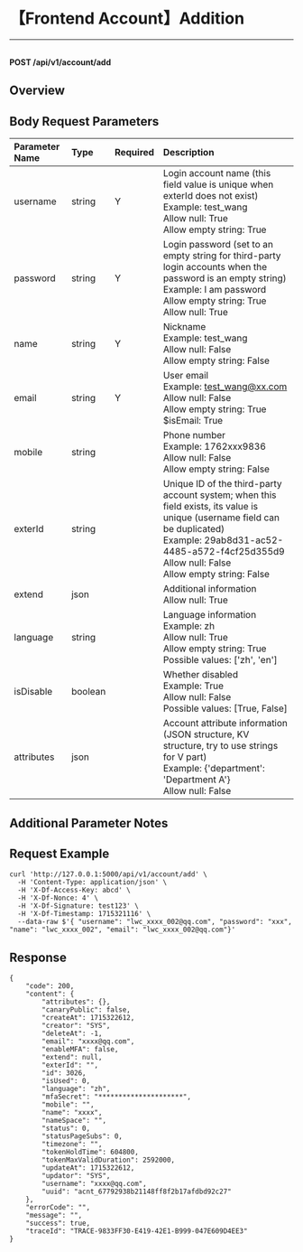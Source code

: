 # 【Frontend Account】Addition

---

<br />**POST /api/v1/account/add**

## Overview




## Body Request Parameters

| Parameter Name | Type   | Required | Description                                                                                       |
|:--------------|:-------|:---------|:--------------------------------------------------------------------------------------------------|
| username      | string | Y        | Login account name (this field value is unique when exterId does not exist)<br>Example: test_wang <br>Allow null: True <br>Allow empty string: True <br> |
| password      | string | Y        | Login password (set to an empty string for third-party login accounts when the password is an empty string)<br>Example: I am password <br>Allow empty string: True <br>Allow null: True <br> |
| name          | string | Y        | Nickname<br>Example: test_wang <br>Allow null: False <br>Allow empty string: False <br> |
| email         | string | Y        | User email<br>Example: test_wang@xx.com <br>Allow null: False <br>Allow empty string: True <br>$isEmail: True <br> |
| mobile        | string |          | Phone number<br>Example: 1762xxx9836 <br>Allow null: False <br>Allow empty string: False <br> |
| exterId       | string |          | Unique ID of the third-party account system; when this field exists, its value is unique (username field can be duplicated)<br>Example: 29ab8d31-ac52-4485-a572-f4cf25d355d9 <br>Allow null: False <br>Allow empty string: False <br> |
| extend        | json   |          | Additional information<br>Allow null: True <br> |
| language      | string |          | Language information<br>Example: zh <br>Allow null: True <br>Allow empty string: True <br>Possible values: ['zh', 'en'] <br> |
| isDisable     | boolean|          | Whether disabled<br>Example: True <br>Allow null: False <br>Possible values: [True, False] <br> |
| attributes    | json   |          | Account attribute information (JSON structure, KV structure, try to use strings for V part)<br>Example: {'department': 'Department A'} <br>Allow null: False <br> |

## Additional Parameter Notes





## Request Example
```shell
curl 'http://127.0.0.1:5000/api/v1/account/add' \
  -H 'Content-Type: application/json' \
  -H 'X-Df-Access-Key: abcd' \
  -H 'X-Df-Nonce: 4' \
  -H 'X-Df-Signature: test123' \
  -H 'X-Df-Timestamp: 1715321116' \
  --data-raw $'{ "username": "lwc_xxxx_002@qq.com", "password": "xxx", "name": "lwc_xxxx_002", "email": "lwc_xxxx_002@qq.com"}'
```




## Response
```shell
{
    "code": 200,
    "content": {
        "attributes": {},
        "canaryPublic": false,
        "createAt": 1715322612,
        "creator": "SYS",
        "deleteAt": -1,
        "email": "xxxx@qq.com",
        "enableMFA": false,
        "extend": null,
        "exterId": "",
        "id": 3026,
        "isUsed": 0,
        "language": "zh",
        "mfaSecret": "*********************",
        "mobile": "",
        "name": "xxxx",
        "nameSpace": "",
        "status": 0,
        "statusPageSubs": 0,
        "timezone": "",
        "tokenHoldTime": 604800,
        "tokenMaxValidDuration": 2592000,
        "updateAt": 1715322612,
        "updator": "SYS",
        "username": "xxxx@qq.com",
        "uuid": "acnt_67792938b21148ff8f2b17afdbd92c27"
    },
    "errorCode": "",
    "message": "",
    "success": true,
    "traceId": "TRACE-9833FF30-E419-42E1-B999-047E609D4EE3"
} 
```